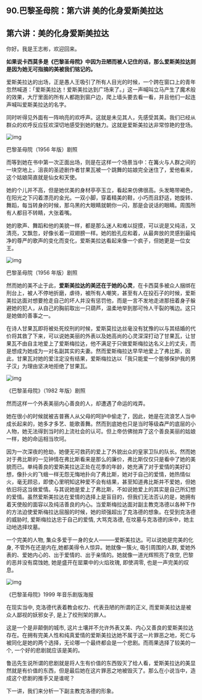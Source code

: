 ## 90.巴黎圣母院：第六讲 美的化身爱斯美拉达
第六讲：美的化身爱斯美拉达
-------------


你好。我是王志彬，欢迎回来。


**如果说卡西莫多是《巴黎圣母院》中因为丑陋而被人记住的话，那么爱斯美拉达则是因为她无可指摘的美被我们铭记的。**


爱斯美拉达的出场，正是愚人王吸引了所有人目光的时候，一个跨在窗口上的青年忽然喊道：「爱斯美拉达！爱斯美拉达到广场来了。」这一声喊叫立马产生了魔术般的效果，大厅里面的所有人都跑到窗户边，爬上墙头要去看一看，并且他们一起连声喊叫爱斯美拉达的名字。


同时听得见外面有一阵响亮的欢呼声。这就是未见其人，先感受其美。我们已经从群众的欢呼反应狂欢深切地感受到她的魅力。这就是爱斯美拉达非常惊艳的登场。


  



![img](https://pic3.zhimg.com/v2-f606d213a10a6382eadb05326e7feb1d.webp)

  



巴黎圣母院（1956 年版）剧照


而等到她在书中第一次正面出场，则是在这样一个场景当中：在篝火与人群之间的一块空地上，沮丧的圣迹剧作者甘果瓦被一个跳舞的姑娘完全迷住了，爱他看来，这个姑娘简直就是仙女和天使。


她的个儿并不高，但是她优美的身材亭亭玉立，看起来仿佛很高。头发略带褐色，在阳光之下闪着漂亮的金光。一双小脚，穿着精美的鞋，小巧而且舒适，她旋转、舞蹈，每当转身的时候，那乌黑的大眼睛就朝你一闪，那是会说话的眼睛。周围所有人都目不转睛，大张着嘴。


她的歌声、舞蹈和他的美貌一样，都是那么迷人和难以捉摸，可以说是又纯洁，又清亮，又飘忽，好像长着一双翅膀一样。她的脸孔应和着，从最奔放的灵感到最纯净的尊严的歌声的变化而变化，爱斯美拉达看起来像一个疯子，但她更是一位女王。


  



![img](https://pic1.zhimg.com/v2-516190eb38fa80f0e0b2c13fde71fbaa.webp)

  



巴黎圣母院（1956 年版）剧照


然而她的美不止于此，**爱斯美拉达的美还在于她的心灵**，在卡西莫多被众人捆绑在刑台上，被人不停地折磨，虐待，被所有人嘲笑，甚至有人在投石子的时候，爱斯美拉达面对想要抢走自己的坏人并没有惩罚他，而是一言不发地走进那扭着身子躲避她的犯人，从自己的胸前取出一只葫芦，温柔地举到那可怜人干裂的嘴边。这只是她做的善事之一。


在诗人甘果瓦即将被处死绞刑的时候，爱斯莫拉达丝毫没有犹豫的以与其结婚的代价将其救了下来，可以说她美丽的外表以及她高尚的心灵深深打动了甘果瓦，让甘果瓦不由自主地爱上了爱斯梅拉达，他不满足于只做爱斯梅拉达名义上的丈夫，而是想成为她成为一对名副其实的夫妻。然而爱斯梅拉达早早地爱上了弗比斯，因此，甘果瓦对她的爱注定没有结果，爱斯梅拉达以「我只能爱一个能够保护我的男子汉」为理由坚决地拒绝了甘果瓦。


  



![img](https://pic3.zhimg.com/v2-a3642e7d074bc74e1dd619c3161ca95b.webp)

  



《巴黎圣母院》（1982 年版）剧照


然而这样一个外表美丽内心善良的人，却遭遇了命运的戏弄。


她在很小的时候就被吉普赛人从父母的呵护中偷走了，因此，她是在流浪艺人当中成长起来的，她多才多艺、能歌善舞。然而到底她也只是当时等级森严的底层的小人物，她无法得到当时的上流社会的认可。但上帝仿佛抛弃了这个善良美丽的姑娘一样，她的命运相当坎坷。


因为一次深夜的抢劫，她便无可救药的爱上了外貌出众的皇家卫队的队长。然而她对于弗比斯的一见钟情在弗比斯看来是那么的廉价，弗比斯仅仅只是看中了她的美貌而已。单纯善良的爱斯美拉达正处在花季的年龄，她充满了对于爱情的美好幻想，像扑火的飞蛾一样无怨无悔地扑向了弗比斯，她对于自己的爱情，她热情似火，毫无顾忌，即使心里明知这种爱不会有结果，甚至知道弗比斯并不爱她，但她依旧将这当做爱情。与其说她是爱上了弗比斯，不如说她爱上的其实是自己所幻想的爱情。虽然爱斯美拉达在爱情的选择上是盲目的，但我们无法否认的是，她拥有着天使般的面容以及纯洁善良的内心。当爱斯梅拉达面对副主教克洛德以各种下作的方法迫使爱斯梅拉达屈服的时候，她的顽强超出了克洛德的想象。在受到克洛德的威胁时, 爱斯梅拉达忠于自己的爱情, 大骂克洛德, 在坟墓与克洛德的床中，她主动地选择坟墓。


一个完美的人物, 集众多爱于一身的女人———爱斯美拉达。可以说她是完美的化身, 不管外在还是内在,她都美得令人惊异。她就像一簇火, 吸引周围的人群, 爱她外表的、爱她内心的、出于爱情的、出于亲情的。她就像一道光辉照亮了夜空, 巴黎的恶并没有腐蚀她, 她是盛开在罂粟中的火焰玫瑰, 即使凋零, 也是一声完美的叹息。


  



![img](https://pic2.zhimg.com/v2-77c51e997d97668f6e1b05323022e34d.webp)

  



《巴黎圣母院》1999 年音乐剧版海报


在现实当中, 克洛德代表着教会权力、代表丑陋的所谓的正义, 而爱斯美拉达是被众人鄙视的妖邪女子, 是上了绞刑架的罪人。


这是一个是非颠倒的城市, 这片土壤并不允许外表又美、内心又善良的爱斯美拉达存在。在拥有完美人性和纯真爱情的爱斯美拉达她不属于这一片罪恶之地，死亡与被同化是她的两个选择，无论哪一个最终都会是一个悲剧。而雨果选择了较美的一个, 一个好的悲剧就应该是美的。


鲁迅先生说所谓的悲剧就是将人生有价值的东西毁灭了给人看，爱斯美拉达的美显然就是有价值的东西，但是最后她在这片罪恶之地被毁灭了。那么在小说当中，造成这个悲剧的推手又是谁呢？


下一讲，我们来分析一下副主教克洛德的形象。


